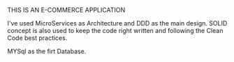 THIS IS AN E-COMMERCE APPLICATION

I've used MicroServices as Architecture and DDD as the main design.
SOLID concept is also used to keep the code right written and following the Clean Code best practices.

MYSql as the firt Database.
